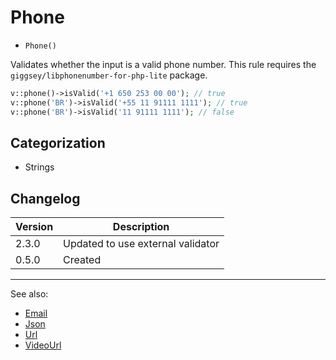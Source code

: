 # Phone

- `Phone()`

Validates whether the input is a valid phone number. This rule requires
the `giggsey/libphonenumber-for-php-lite` package.


```php
v::phone()->isValid('+1 650 253 00 00'); // true
v::phone('BR')->isValid('+55 11 91111 1111'); // true
v::phone('BR')->isValid('11 91111 1111'); // false
```

## Categorization

- Strings

## Changelog

Version | Description
--------|-------------
  2.3.0 | Updated to use external validator
  0.5.0 | Created

***
See also:

- [Email](Email.md)
- [Json](Json.md)
- [Url](Url.md)
- [VideoUrl](VideoUrl.md)
